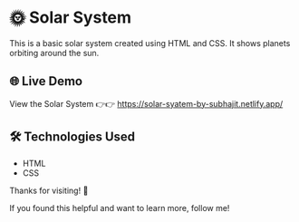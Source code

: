 # 🌞 Solar System 

This is a basic solar system  created using HTML and CSS. It shows planets orbiting around the sun.  
 
## 🌐 Live Demo  
View the Solar System 👉👉 https://solar-syatem-by-subhajit.netlify.app/  

## 🛠 Technologies Used  
- HTML  
- CSS  

Thanks for visiting! 🌟


If you found this helpful and want to learn more, follow me!

